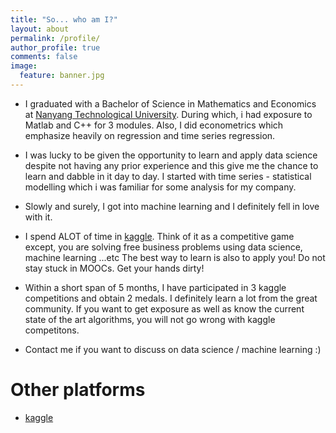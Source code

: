 ```yaml
---
title: "So... who am I?"
layout: about
permalink: /profile/
author_profile: true
comments: false
image:
  feature: banner.jpg
---
```


* I graduated with a Bachelor of Science in Mathematics and Economics at [Nanyang Technological University](http://www.ntu.edu.sg/Pages/home.aspx). During which, i had exposure to Matlab and C++ for 3 modules. Also, I did econometrics which emphasize heavily on regression and time series regression.  

* I was lucky to be given the opportunity to learn and apply data science despite not having any prior experience and this give me the chance to learn and dabble in it day to day. I started with time series - statistical modelling which i was familiar for some analysis for my company. 

* Slowly and surely, I got into machine learning and I definitely fell in love with it. 

* I spend ALOT of time in [kaggle](https://www.kaggle.com/). Think of it as a competitive game except, you are solving free business problems using data science, machine learning ...etc The best way to learn is also to apply you! Do not stay stuck in MOOCs. Get your hands dirty! 

* Within a short span of 5 months, I have participated in 3 kaggle competitions and obtain 2 medals. I definitely learn a lot from the great community. If you want to get exposure as well as know the current state of the art algorithms, you will not go wrong with kaggle competitons. 

* Contact me if you want to discuss on data science / machine learning :)

# Other platforms 

* [kaggle](https://www.kaggle.com/germmie)
